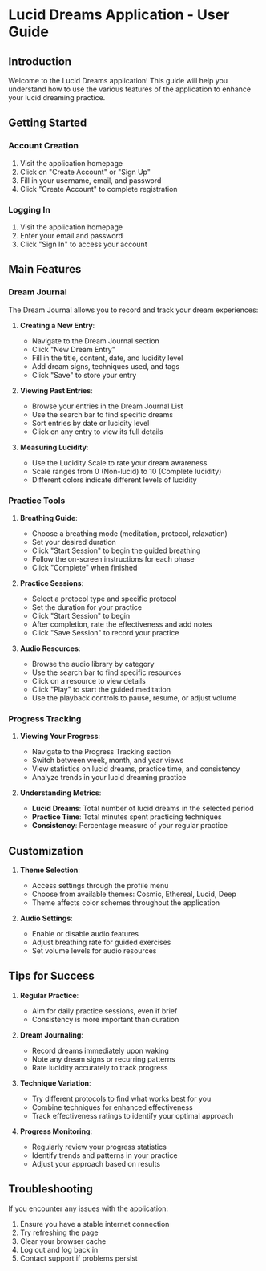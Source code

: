 # Lucid Dreams Application - User Guide

## Introduction

Welcome to the Lucid Dreams application! This guide will help you understand how to use the various features of the application to enhance your lucid dreaming practice.

## Getting Started

### Account Creation
1. Visit the application homepage
2. Click on "Create Account" or "Sign Up"
3. Fill in your username, email, and password
4. Click "Create Account" to complete registration

### Logging In
1. Visit the application homepage
2. Enter your email and password
3. Click "Sign In" to access your account

## Main Features

### Dream Journal
The Dream Journal allows you to record and track your dream experiences:

1. **Creating a New Entry**:
   - Navigate to the Dream Journal section
   - Click "New Dream Entry"
   - Fill in the title, content, date, and lucidity level
   - Add dream signs, techniques used, and tags
   - Click "Save" to store your entry

2. **Viewing Past Entries**:
   - Browse your entries in the Dream Journal List
   - Use the search bar to find specific dreams
   - Sort entries by date or lucidity level
   - Click on any entry to view its full details

3. **Measuring Lucidity**:
   - Use the Lucidity Scale to rate your dream awareness
   - Scale ranges from 0 (Non-lucid) to 10 (Complete lucidity)
   - Different colors indicate different levels of lucidity

### Practice Tools

1. **Breathing Guide**:
   - Choose a breathing mode (meditation, protocol, relaxation)
   - Set your desired duration
   - Click "Start Session" to begin the guided breathing
   - Follow the on-screen instructions for each phase
   - Click "Complete" when finished

2. **Practice Sessions**:
   - Select a protocol type and specific protocol
   - Set the duration for your practice
   - Click "Start Session" to begin
   - After completion, rate the effectiveness and add notes
   - Click "Save Session" to record your practice

3. **Audio Resources**:
   - Browse the audio library by category
   - Use the search bar to find specific resources
   - Click on a resource to view details
   - Click "Play" to start the guided meditation
   - Use the playback controls to pause, resume, or adjust volume

### Progress Tracking

1. **Viewing Your Progress**:
   - Navigate to the Progress Tracking section
   - Switch between week, month, and year views
   - View statistics on lucid dreams, practice time, and consistency
   - Analyze trends in your lucid dreaming practice

2. **Understanding Metrics**:
   - **Lucid Dreams**: Total number of lucid dreams in the selected period
   - **Practice Time**: Total minutes spent practicing techniques
   - **Consistency**: Percentage measure of your regular practice

## Customization

1. **Theme Selection**:
   - Access settings through the profile menu
   - Choose from available themes: Cosmic, Ethereal, Lucid, Deep
   - Theme affects color schemes throughout the application

2. **Audio Settings**:
   - Enable or disable audio features
   - Adjust breathing rate for guided exercises
   - Set volume levels for audio resources

## Tips for Success

1. **Regular Practice**:
   - Aim for daily practice sessions, even if brief
   - Consistency is more important than duration

2. **Dream Journaling**:
   - Record dreams immediately upon waking
   - Note any dream signs or recurring patterns
   - Rate lucidity accurately to track progress

3. **Technique Variation**:
   - Try different protocols to find what works best for you
   - Combine techniques for enhanced effectiveness
   - Track effectiveness ratings to identify your optimal approach

4. **Progress Monitoring**:
   - Regularly review your progress statistics
   - Identify trends and patterns in your practice
   - Adjust your approach based on results

## Troubleshooting

If you encounter any issues with the application:

1. Ensure you have a stable internet connection
2. Try refreshing the page
3. Clear your browser cache
4. Log out and log back in
5. Contact support if problems persist
